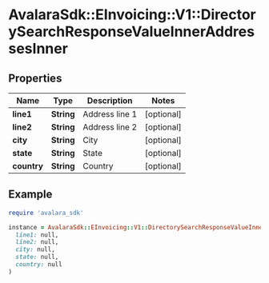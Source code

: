# AvalaraSdk::EInvoicing::V1::DirectorySearchResponseValueInnerAddressesInner

## Properties

| Name | Type | Description | Notes |
| ---- | ---- | ----------- | ----- |
| **line1** | **String** | Address line 1 | [optional] |
| **line2** | **String** | Address line 2 | [optional] |
| **city** | **String** | City | [optional] |
| **state** | **String** | State | [optional] |
| **country** | **String** | Country | [optional] |

## Example

```ruby
require 'avalara_sdk'

instance = AvalaraSdk::EInvoicing::V1::DirectorySearchResponseValueInnerAddressesInner.new(
  line1: null,
  line2: null,
  city: null,
  state: null,
  country: null
)
```

